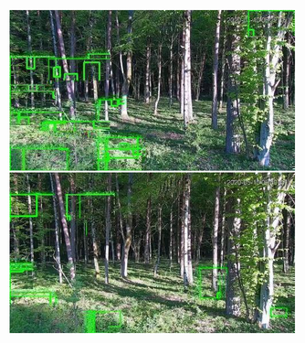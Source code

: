 ![20200510-060952-063957](in/20200510/20200510-060952-063957_0_.jpg)
![20200510-064002-071007](in/20200510/20200510-064002-071007_0_.jpg)
